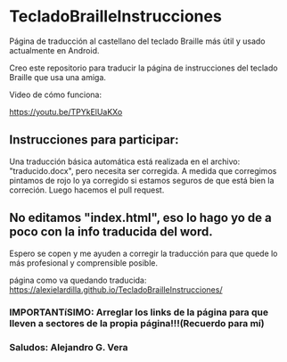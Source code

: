 # TecladoBrailleInstrucciones
Página de traducción al castellano del teclado Braille más útil y usado actualmente en Android.

Creo este repositorio para traducir la página de instrucciones del teclado Braille que usa una amiga. 

Video de cómo funciona:

https://youtu.be/TPYkElUaKXo

## Instrucciones para participar:

Una traducción básica automática está realizada en el archivo: "traducido.docx", pero necesita ser corregida. A medida que corregimos pintamos de rojo lo ya corregido
si estamos seguros de que está bien la correción. Luego hacemos el pull request.

## No editamos "index.html", eso lo hago yo de a poco con la info traducida del word.

Espero se copen y me ayuden a corregir la traducción para que quede lo más profesional y comprensible posible.

página como va quedando traducida: https://alexielardilla.github.io/TecladoBrailleInstrucciones/

### IMPORTANTíSIMO: Arreglar los links de la página para que lleven a sectores de la propia página!!!(Recuerdo para mí)


### Saludos: Alejandro G. Vera
